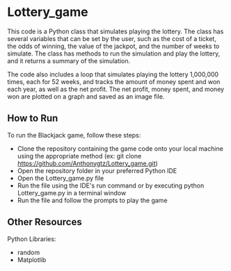 # Lottery_game

This code is a Python class that simulates playing the lottery. The class has several variables that can be set by the user, such as the cost of a ticket, the odds of winning, the value of the jackpot, and the number of weeks to simulate. The class has methods to run the simulation and play the lottery, and it returns a summary of the simulation.

The code also includes a loop that simulates playing the lottery 1,000,000 times, each for 52 weeks, and tracks the amount of money spent and won each year, as well as the net profit. The net profit, money spent, and money won are plotted on a graph and saved as an image file.

## How to Run
To run the Blackjack game, follow these steps:

 - Clone the repository containing the game code onto your local machine using the appropriate method (ex: git clone https://github.com/Anthonygtz/Lottery_game.git)
 - Open the repository folder in your preferred Python IDE
 - Open the Lottery_game.py file
 - Run the file using the IDE's run command or by executing python Lottery_game.py in a terminal window
 - Run the file and follow the prompts to play the game

## Other Resources
Python Libraries:

 - random
 - Matplotlib